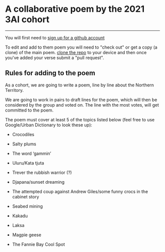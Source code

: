 # A collaborative poem by the 2021 3AI cohort
---
You will first need to <a href = "https://github.com/join?ref_cta=Sign+up&ref_loc=header+logged+out&ref_page=%2F&source=header-home">sign up for a github account</a>


To edit and add to them poem you will need to "check out" or get a copy (a clone) of the main poem.  <a href="https://www.atlassian.com/git/tutorials/setting-up-a-repository/git-clone">clone the repo</a> to your device and then once you've added your verse submit a "pull request".

## Rules for adding to the poem 

As a cohort, we are going to write a poem, line by line about the Northern Territory.​

We are going to work in pairs to draft lines for the poem, which will then be considered by the group and voted on. The line with the most votes, will get committed to the poem.​

The poem must cover at least 5 of the topics listed below (feel free to use Google/Urban Dictionary to look these up):

- Crocodiles​

- Salty plums​

- The word ‘gammin’​

- Uluru/Kata tjuta​

- Trever the rubbish warrior (?)​

- Djapana/sunset dreaming​

- The attempted coup against Andrew Giles/some funny crocs in the cabinet story​

- Seabed mining​

- Kakadu​

- Laksa​

- Magpie geese​

- The Fannie Bay Cool Spot

